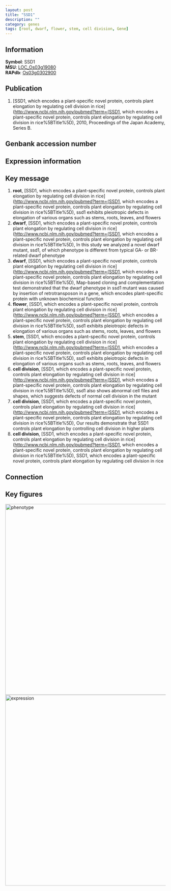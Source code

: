 ```yaml
---
layout: post
title: "SSD1"
description: ""
category: genes
tags: [root, dwarf, flower, stem, cell division, Gene]
---
```


## Information
__Symbol__: SSD1  
__MSU__: [LOC_Os03g19080](http://rice.plantbiology.msu.edu/cgi-bin/ORF_infopage.cgi?orf=LOC_Os03g19080)  
__RAPdb__: [Os03g0302900](http://rapdb.dna.affrc.go.jp/viewer/gbrowse_details/irgsp1?name=Os03g0302900)  

## Publication
1. [SSD1, which encodes a plant-specific novel protein, controls plant elongation by regulating cell division in rice](http://www.ncbi.nlm.nih.gov/pubmed?term=(SSD1, which encodes a plant-specific novel protein, controls plant elongation by regulating cell division in rice%5BTitle%5D), 2010, Proceedings of the Japan Academy, Series B.

## Genbank accession number

## Expression information

## Key message
1. __root__, [SSD1, which encodes a plant-specific novel protein, controls plant elongation by regulating cell division in rice](http://www.ncbi.nlm.nih.gov/pubmed?term=(SSD1, which encodes a plant-specific novel protein, controls plant elongation by regulating cell division in rice%5BTitle%5D),  ssd1 exhibits pleiotropic defects in elongation of various organs such as stems, roots, leaves, and flowers
2. __dwarf__, [SSD1, which encodes a plant-specific novel protein, controls plant elongation by regulating cell division in rice](http://www.ncbi.nlm.nih.gov/pubmed?term=(SSD1, which encodes a plant-specific novel protein, controls plant elongation by regulating cell division in rice%5BTitle%5D),  In this study we analyzed a novel dwarf mutant, ssd1, of which phenotype is different from typical GA- or BR-related dwarf phenotype
3. __dwarf__, [SSD1, which encodes a plant-specific novel protein, controls plant elongation by regulating cell division in rice](http://www.ncbi.nlm.nih.gov/pubmed?term=(SSD1, which encodes a plant-specific novel protein, controls plant elongation by regulating cell division in rice%5BTitle%5D),  Map-based cloning and complementation test demonstrated that the dwarf phenotype in ssd1 mutant was caused by insertion of retrotransposon in a gene, which encodes plant-specific protein with unknown biochemical function
4. __flower__, [SSD1, which encodes a plant-specific novel protein, controls plant elongation by regulating cell division in rice](http://www.ncbi.nlm.nih.gov/pubmed?term=(SSD1, which encodes a plant-specific novel protein, controls plant elongation by regulating cell division in rice%5BTitle%5D),  ssd1 exhibits pleiotropic defects in elongation of various organs such as stems, roots, leaves, and flowers
5. __stem__, [SSD1, which encodes a plant-specific novel protein, controls plant elongation by regulating cell division in rice](http://www.ncbi.nlm.nih.gov/pubmed?term=(SSD1, which encodes a plant-specific novel protein, controls plant elongation by regulating cell division in rice%5BTitle%5D),  ssd1 exhibits pleiotropic defects in elongation of various organs such as stems, roots, leaves, and flowers
6. __cell division__, [SSD1, which encodes a plant-specific novel protein, controls plant elongation by regulating cell division in rice](http://www.ncbi.nlm.nih.gov/pubmed?term=(SSD1, which encodes a plant-specific novel protein, controls plant elongation by regulating cell division in rice%5BTitle%5D),  ssd1 also shows abnormal cell files and shapes, which suggests defects of normal cell division in the mutant
7. __cell division__, [SSD1, which encodes a plant-specific novel protein, controls plant elongation by regulating cell division in rice](http://www.ncbi.nlm.nih.gov/pubmed?term=(SSD1, which encodes a plant-specific novel protein, controls plant elongation by regulating cell division in rice%5BTitle%5D),  Our results demonstrate that SSD1 controls plant elongation by controlling cell division in higher plants
8. __cell division__, [SSD1, which encodes a plant-specific novel protein, controls plant elongation by regulating cell division in rice](http://www.ncbi.nlm.nih.gov/pubmed?term=(SSD1, which encodes a plant-specific novel protein, controls plant elongation by regulating cell division in rice%5BTitle%5D), SSD1, which encodes a plant-specific novel protein, controls plant elongation by regulating cell division in rice

## Connection

## Key figures
<img src="http://ricencode.github.io/images/SSD1.pheno.png" alt="phenotype"  style="width: 600px;"/>

<img src="http://ricencode.github.io/images/SSD1.exp.png" alt="expression"  style="width: 600px;"/>


